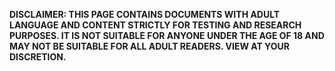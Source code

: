 **DISCLAIMER: THIS PAGE CONTAINS DOCUMENTS WITH ADULT LANGUAGE AND CONTENT STRICTLY FOR TESTING AND RESEARCH PURPOSES. IT IS NOT SUITABLE FOR ANYONE UNDER THE AGE OF 18 AND MAY NOT BE SUITABLE FOR ALL ADULT READERS. VIEW AT YOUR DISCRETION.**
